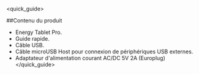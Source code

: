 <quick_guide> 

##Contenu du produit

* Energy Tablet Pro.
* Guide rapide.
* Câble USB.
* Câble microUSB Host pour connexion de périphériques USB externes.
* Adaptateur d'alimentation courant AC/DC 5V 2A (Europlug)
</quick_guide>
